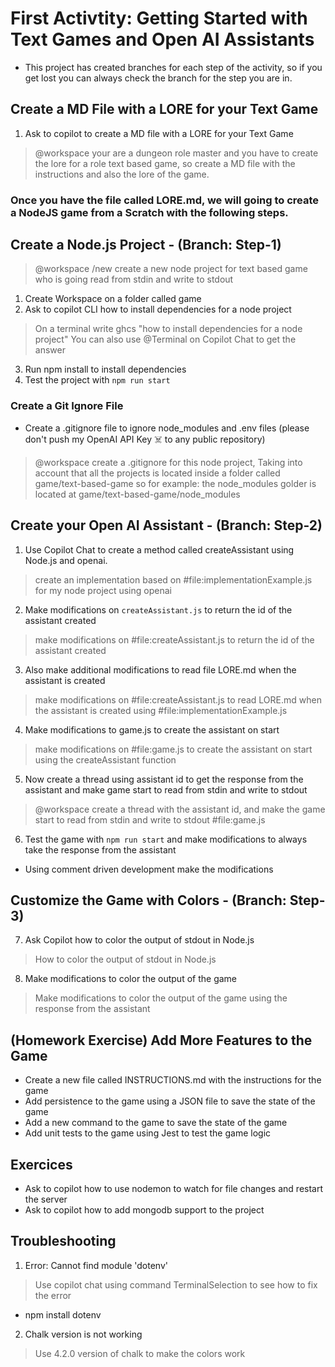 # First Activtity: Getting Started with Text Games and Open AI Assistants

- This project has created branches for each step of the activity, so if you get lost you can always check the branch for the step you are in.

## Create a MD File with a LORE for your Text Game

1. Ask to copilot to create a MD file with a LORE for your Text Game

> @workspace your are a dungeon role master and you have to create the lore for a role text based game, so create a MD file with the instructions and also the lore of the game.

### Once you have the file called LORE.md, we will going to create a NodeJS game from a Scratch with the following steps.

## Create a Node.js Project - (Branch: Step-1)

> @workspace /new create a new node project for text based game who is going read from stdin and write to stdout

1. Create Workspace on a folder called game
2. Ask to copilot CLI how to install dependencies for a node project

> On a terminal write ghcs "how to install dependencies for a node project"
> You can also use @Terminal on Copilot Chat to get the answer

3. Run npm install to install dependencies
4. Test the project with `npm run start`

### Create a Git Ignore File 

- Create a .gitignore file to ignore node_modules and .env files (please don't push my OpenAI API Key ☠️ to any public repository)  

> @workspace create a .gitignore for this node project, Taking into account that all the projects is located inside a folder called game/text-based-game so for example: the node_modules golder is located at game/text-based-game/node_modules

## Create your Open AI Assistant - (Branch: Step-2)

1. Use Copilot Chat to create a method called createAssistant using Node.js and openai.

> create an implementation based on #file:implementationExample.js for my node project using openai

2. Make modifications on `createAssistant.js` to return the id of the assistant created

> make modifications on #file:createAssistant.js to return the id of the assistant created

3. Also make additional modifications to read file LORE.md when the assistant is created

> make modifications on #file:createAssistant.js to read LORE.md when the assistant is created using #file:implementationExample.js

4. Make modifications to game.js to create the assistant on start

> make modifications on #file:game.js to create the assistant on start using the createAssistant function

5. Now create a thread using assistant id to get the response from the assistant and make game 
start to read from stdin and write to stdout

> @workspace create a thread with the assistant id, and make the game start to read from stdin and write to stdout #file:game.js

6. Test the game with `npm run start` and make modifications to always take the response from the assistant

- Using comment driven development make the modifications

## Customize the Game with Colors - (Branch: Step-3)

7. Ask Copilot how to color the output of stdout in Node.js

> How to color the output of stdout in Node.js 

8. Make modifications to color the output of the game

> Make modifications to color the output of the game using the response from the assistant

## (Homework Exercise) Add More Features to the Game

- Create a new file called INSTRUCTIONS.md with the instructions for the game
- Add persistence to the game using a JSON file to save the state of the game
- Add a new command to the game to save the state of the game
- Add unit tests to the game using Jest to test the game logic

## Exercices

- Ask to copilot how to use nodemon to watch for file changes and restart the server
- Ask to copilot how to add mongodb support to the project

## Troubleshooting

1. Error: Cannot find module 'dotenv'

> Use copilot chat using command TerminalSelection to see how to fix the error
- npm install dotenv

2. Chalk version is not working

> Use 4.2.0 version of chalk to make the colors work
